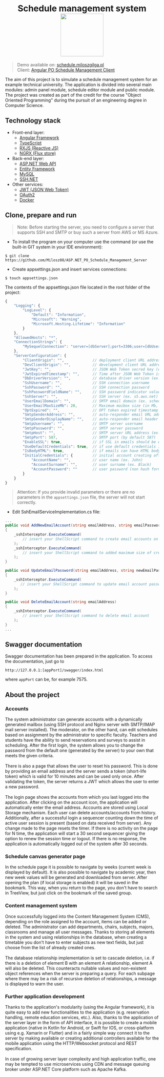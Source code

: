 <h1 align="center">
    Schedule management system
    <br>
    <img src="https://cdn.miloszgilga.pl/schedule-management-project-logo.png" width="140">
</h1>

> Demo available on: [schedule.miloszgilga.pl](https://schedule.miloszgilga.pl/) <br>
> Client: [Angular PO Schedule Management Client](https://github.com/Milosz08/Angular_PO_Schedule_Management_Client) <br>

The aim of this project is to simulate a schedule management system for an example technical university. The application is divided into several main modules: admin panel module, schedule editor module and public module. The project was created as part of the credit for the course "Object Oriented Programming" during the pursuit of an engineering degree in Computer Science. <br>

## Technology stack
-  Front-end layer:
    - [Angular Framework](https://angular.io/)
    - [TypeScript](https://www.typescriptlang.org/)
    - [RXJS (Reactive JS)](https://rxjs.dev/)
    - [NGRX (Flux store)](https://ngrx.io/)
-  Back-end layer:
    - [ASP.NET Web API](https://dotnet.microsoft.com/en-us/apps/aspnet)
    - [Entity Framework](https://docs.microsoft.com/pl-pl/ef/)
    - [MySQL](https://www.mysql.com/)
    - [SSH.NET](https://github.com/sshnet/SSH.NET)
- Other services:     
    - [JWT (JSON Web Token)](https://jwt.io/)
    - [OAuth2](https://oauth.net/2/)
    - [Docker](https://www.docker.com/)

## Clone, prepare and run

> Note: Before starting the server, you need to configure a server that supports SSH and SMTP or buy such a server from AWS or MS Azure.

- To install the program on your computer use the command (or use the built-in GIT system in your IDE environment):
```
$ git clone https://github.com/Milosz08/ASP.NET_PO_Schedule_Management_Server
```
- Create appsettings.json and insert services connections:
```
$ touch appsettings.json
```
The contents of the appsettings.json file located in the root folder of the project:
```js
{
    "Logging": {
        "LogLevel": {
            "Default": "Information",
            "Microsoft": "Warning",
            "Microsoft.Hosting.Lifetime": "Information"
        }
    },
    "AllowedHosts": "*",
    "ConnectionStrings": {
        "MySequelConnection": "server=[dbServer];port=3306;user=[dbUser];password=[dbPassword];database=[dbName]"
    },
    "ServerConfiguration": {
        "ClientOrigin": "",             // deployment client URL address (ex. https://schedule.pl)
        "DevClientOrigin": "",          // development client URL address (ex. http://127.0.0.1:8383)
        "JwtKey": "",                   // JSON Web Token secred key (ex. dagtg4r382378f7f8ed78fn8928f7n)
        "JwtExpiredTimestamp": "",      // Time after JSON Web Token is expired (ex. 00:24:00)
        "DbDriverVersion": "",          // database driver version (ex. 8.0.29)
        "SshUsername": "",              // SSH connection username
        "SshPassword": "",              // SSH connection password
        "SshPasswordFieldName": "",     // SSH password indicator value (ex. Password)
        "SshServer": "",                // SSH server (ex. s5.aws.net)
        "UserEmailDomain": "",          // SMTP email domain (ex. schedule.pl)
        "UserEmailMaxSizeMb": 20,       // Maximum maibox size (in Mb, ex. 20)
        "OptExpired": "",               // OPT token expired timestamp (ex. 00:10:00)
        "SmtpSenderAddress": "",        // auto-responder email URL address (ex. noreply@schedule.pl)
        "SmtpSenderDisplayName": "",    // auto-responder email header (ex. Schedule Management System)
        "SmtpUsername": "",             // SMTP server username
        "SmtpPassword": "",             // SMTP server password
        "SmtpHost": "",                 // SMTP server URL address (ex. mail.schedule.net)
        "SmtpPort": 587,                // SMTP port (by default 587)
        "EnableSSL": true,              // if SSL in emails should be enabled (by default true)
        "UseDefaultCredentials": true,  // if use default credentials in SMTP service (by default true)
        "IsBodyHTML": true,             // if emails can have HTML body (by default true)
        "InitialCredentials": {         // initial account creating after create migrations
            "AccountName": "",          // user name (ex. John)
            "AccountSurname": "",       // user surname (ex. Black)
            "AccountPassword": ""       // user password (non hash form, ex. ThisIsSecretPassword123#)
        }
    }
}
```
> Attention: If you provide invalid parameters or there are no parameters in the `appsettings.json` file, the server will not start correctly.

- Edit SshEmailServiceImplementation.cs file:
```c#
...
public void AddNewEmailAccount(string emailAddress, string emailPassword)
{
    _sshInterceptor.ExecuteCommand(
        // insert your ShellScript command to create email accounts on SMTP server
    );
    _sshInterceptor.ExecuteCommand(
        // insert your ShellScript command to added maximum size of created maibox
    );
}

public void UpdateEmailPassword(string emailAddress, string newEmailPassword)
{
    _sshInterceptor.ExecuteCommand(
       // insert your ShellScript command to update email account password
    );
}

public void DeleteEmailAccount(string emailAddress)
{
    _sshInterceptor.ExecuteCommand(
        // insert your ShellScript command to delete email account
    );
}
...
```

## Swagger documentation

Swagger documentation has been prepared in the application. To access the documentation, just go to
```
http://127.0.0.1:[appPort]/swagger/index.html
```
where `appPort` can be, for example 7575.

## About the project

### Accounts
The system administrator can generate accounts with a dynamically generated mailbox (using SSH protocol and Nginx server with SMTP/IMAP mail server installed). The moderator, on the other hand, can edit schedules based on assignment by the administrator to specific faculty. Teachers and students have the ability to send reservations and surveys to assist in scheduling. After the first login, the system allows you to change the password from the default one (generated by the server) to your own that meets the given criteria.<br><br>
There is also a page that allows the user to reset his password. This is done by providing an email address and the server sends a token (short-life token) which is valid for 10 minutes and can be used only once. After validating the token, the server returns a JWT which allows the user to enter a new password.<br><br>
The login page shows the accounts from which you last logged into the application. After clicking on the account icon, the application will automatically enter the email address. Accounts are stored using Local Storage mechanism. Each user can delete accounts/accounts from history. Additionally, after a successful login a sequencer counting down the time of active user session is present (based on data received from server). Any change made to the page resets the timer. If there is no activity on the page for N time, the application will start a 30 second sequencer giving the option to renew the session time or logout. If there is no response, the application is automatically logged out of the system after 30 seconds. 

### Schedule canvas generator page
In the schedule page it is possible to navigate by weeks (current week is displayed by default). It is also possible to navigate by academic year, then new week values will be generated and downloaded from server. After opening the plan (if local storage is enabled) it will be saved in the bookmark. This way, when you return to the page, you don't have to search in TreeView, but just click on the bookmark of the saved group.

### Content management system
Once successfully logged into the Content Management System (CMS), depending on the role assigned to the account, items can be added or deleted. The administrator can add departments, chairs, subjects, majors, classrooms and manage all user messages. Thanks to storing all elements in the system and using relationships in the database, when creating a timetable you don't have to enter subjects as new text fields, but just choose from the list of already created ones.<br><br>
The database relationship implementation is set to cascade deletion, i.e. if there is a deletion of element B with an element A relationship, element A will also be deleted. This counteracts nullable values and non-existent object references when the server is preparing a query. For each subpage where there may be a risk of recursive deletion of relationships, a message is displayed to warn the user. 

### Further application development
Thanks to the application's modularity (using the Angular framework), it is quite easy to add new functionalities to the application (e.g. reservation handling, remote education services, etc.). Also, thanks to the application of the server layer in the form of API interface, it is possible to create a mobile application (native in Kotlin for Android, or Swift for IOS, or cross-platform using e.g. Xamarin or Flutter) and in a fairly simple way connect it to the server by making available or creating additional controllers available for the mobile application using the HTTP/Websocket protocol and REST specification.<br><br>
In case of growing server layer complexity and high application traffic, one may be tempted to use microservices using CDN and message queuing broker under ASP.NET Core platform such as Apache Kafka.
